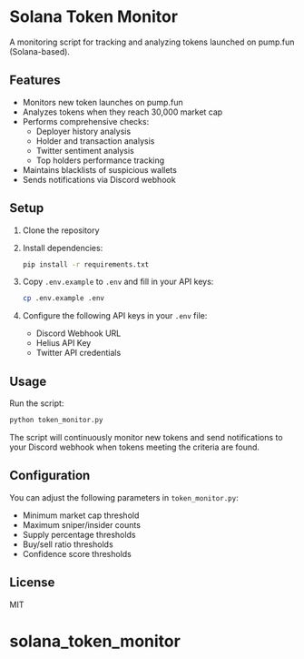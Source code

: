 # Solana Token Monitor

A monitoring script for tracking and analyzing tokens launched on pump.fun (Solana-based).

## Features

- Monitors new token launches on pump.fun
- Analyzes tokens when they reach 30,000 market cap
- Performs comprehensive checks:
  - Deployer history analysis
  - Holder and transaction analysis
  - Twitter sentiment analysis
  - Top holders performance tracking
- Maintains blacklists of suspicious wallets
- Sends notifications via Discord webhook

## Setup

1. Clone the repository
2. Install dependencies:
   ```bash
   pip install -r requirements.txt
   ```
3. Copy `.env.example` to `.env` and fill in your API keys:
   ```bash
   cp .env.example .env
   ```

4. Configure the following API keys in your `.env` file:
   - Discord Webhook URL
   - Helius API Key
   - Twitter API credentials

## Usage

Run the script:
```bash
python token_monitor.py
```

The script will continuously monitor new tokens and send notifications to your Discord webhook when tokens meeting the criteria are found.

## Configuration

You can adjust the following parameters in `token_monitor.py`:
- Minimum market cap threshold
- Maximum sniper/insider counts
- Supply percentage thresholds
- Buy/sell ratio thresholds
- Confidence score thresholds

## License

MIT
# solana_token_monitor
